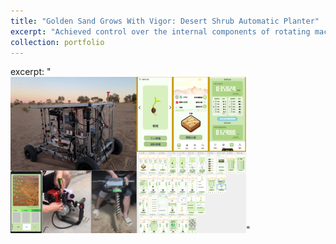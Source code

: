 ```yaml
---
title: "Golden Sand Grows With Vigor: Desert Shrub Automatic Planter"
excerpt: "Achieved control over the internal components of rotating machinery by inventing a compact hinge mechanism that utilized only 5% of the chamber space to operate the tip of the rotary hollow drill.<br/><img src='/images/mangzhong.png'>"
collection: portfolio
---
```

excerpt: "<br/><img src='/images/mangzhong.png'>"

